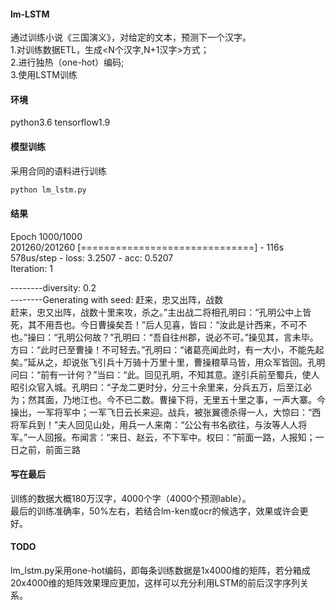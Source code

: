 #### lm-LSTM
通过训练小说《三国演义》，对给定的文本，预测下一个汉字。<br>
1.对训练数据ETL，生成<N个汉字,N+1汉字>方式；<br>
2.进行独热（one-hot）编码;<br>
3.使用LSTM训练<br>
#### 环境
python3.6 tensorflow1.9

#### 模型训练
采用合同的语料进行训练<br>
```Bash
python lm_lstm.py

```
#### 结果
Epoch 1000/1000<br>
201260/201260 [==============================] - 116s 578us/step - loss: 3.2507 - acc: 0.5207<br>
Iteration: 1<br>

--------diversity: 0.2<br>
--------Generating with seed: 赶来，忠又出阵，战数<br>
赶来，忠又出阵，战数十里来攻，杀之。”主出战二将相孔明曰：“孔明公中上皆死，其不用吾也。今日曹操矣吾！”后人见喜，皆曰：“汝此是计西来，不可不也。”操曰：“孔明公何故？”孔明曰：“吾自往州郡，说必不可。”操见其，言未毕。方曰：“此时已至曹操！不可轻去。”孔明曰：“诸葛亮闻此时，有一大小，不能先起矣。”延从之，却说张飞引兵十万骑十万里十里，曹操粮草马皆，用众军皆回。孔明问曰：“前有一计何？”当曰：“此。回见孔明，不知其意。遂引兵前至蜀兵，使人昭引众官入城。孔明曰：“子龙二更时分，分三十余里来，分兵五万，后至江必为；然其面，乃地江也。今不已二数。曹操下将，无里五十里之事，一声大寨。今操出，一军将军中；一军飞日云长来迎。战兵，被张翼德杀得一人，大惊曰：“西将军兵到！”夫人回见山处，用兵一人来南：“公公有书名欲往，与汝等人人将军。”一人回报。布闻言：“来日、赵云，不下军中。权曰：“前面一路，人报知；一日之前，前面三路<br>
#### 写在最后
训练的数据大概180万汉字，4000个字（4000个预测lable）。<br>
最后的训练准确率，50%左右，若结合lm-ken或ocr的候选字，效果或许会更好。<br>
#### TODO
lm_lstm.py采用one-hot编码，即每条训练数据是1x4000维的矩阵，若分箱成20x4000维的矩阵效果理应更加，这样可以充分利用LSTM的前后汉字序列关系。
